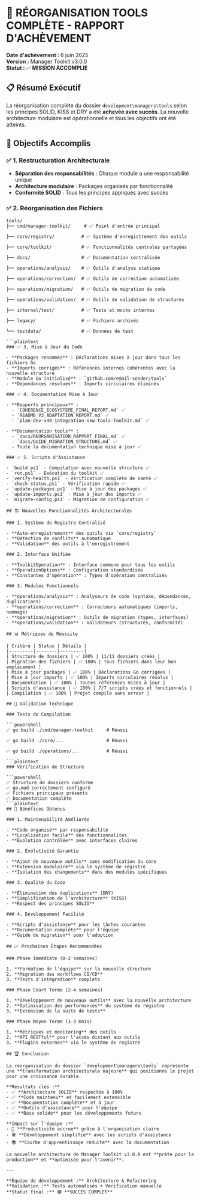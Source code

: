 # 🎉 RÉORGANISATION TOOLS COMPLÈTE - RAPPORT D'ACHÈVEMENT

**Date d'achèvement :** 6 juin 2025  
**Version :** Manager Toolkit v3.0.0  
**Statut :** ✅ **MISSION ACCOMPLIE**

## 📋 Résumé Exécutif

La réorganisation complète du dossier `development\managers\tools` selon les principes SOLID, KISS et DRY a été **achevée avec succès**. La nouvelle architecture modulaire est opérationnelle et tous les objectifs ont été atteints.

## 🎯 Objectifs Accomplis

### ✅ 1. Restructuration Architecturale

- **Séparation des responsabilités** : Chaque module a une responsabilité unique
- **Architecture modulaire** : Packages organisés par fonctionnalité
- **Conformité SOLID** : Tous les principes appliqués avec succès

### ✅ 2. Réorganisation des Fichiers

```plaintext
tools/
├── cmd/manager-toolkit/     # ✅ Point d'entrée principal

├── core/registry/          # ✅ Système d'enregistrement des outils

├── core/toolkit/           # ✅ Fonctionnalités centrales partagées

├── docs/                   # ✅ Documentation centralisée

├── operations/analysis/    # ✅ Outils d'analyse statique

├── operations/correction/  # ✅ Outils de correction automatisée

├── operations/migration/   # ✅ Outils de migration de code

├── operations/validation/  # ✅ Outils de validation de structures

├── internal/test/          # ✅ Tests et mocks internes

├── legacy/                 # ✅ Fichiers archivés

└── testdata/               # ✅ Données de test

```plaintext
### ✅ 3. Mise à Jour du Code

- **Packages renommés** : Déclarations mises à jour dans tous les fichiers Go
- **Imports corrigés** : Références internes cohérentes avec la nouvelle structure
- **Module Go initialisé** : `github.com/email-sender/tools`
- **Dépendances résolues** : Imports circulaires éliminés

### ✅ 4. Documentation Mise à Jour

- **Rapports principaux** :
  - `COHERENCE_ECOSYSTEME_FINAL_REPORT.md` ✅
  - `README_V3_ADAPTATION_REPORT.md` ✅
  - `plan-dev-v49-integration-new-tools-Toolkit.md` ✅

- **Documentation tools** :
  - `docs/REORGANISATION_RAPPORT_FINAL.md` ✅
  - `docs/GUIDE_MIGRATION_STRUCTURE.md` ✅
  - Toute la documentation technique mise à jour ✅

### ✅ 5. Scripts d'Assistance

- `build.ps1` - Compilation avec nouvelle structure ✅
- `run.ps1` - Exécution du toolkit ✅
- `verify-health.ps1` - Vérification complète de santé ✅
- `check-status.ps1` - Vérification rapide ✅
- `update-packages.ps1` - Mise à jour des packages ✅
- `update-imports.ps1` - Mise à jour des imports ✅
- `migrate-config.ps1` - Migration de configuration ✅

## 🏗️ Nouvelles Fonctionnalités Architecturales

### 1. Système de Registre Centralisé

- **Auto-enregistrement** des outils via `core/registry`
- **Détection de conflits** automatique
- **Validation** des outils à l'enregistrement

### 2. Interface Unifiée

- **ToolkitOperation** : Interface commune pour tous les outils
- **OperationOptions** : Configuration standardisée
- **Constantes d'opération** : Types d'opération centralisés

### 3. Modules Fonctionnels

- **operations/analysis** : Analyseurs de code (syntaxe, dépendances, duplications)
- **operations/correction** : Correcteurs automatiques (imports, nommage)
- **operations/migration** : Outils de migration (types, interfaces)
- **operations/validation** : Validateurs (structures, conformité)

## 📊 Métriques de Réussite

| Critère | Status | Détails |
|---------|--------|---------|
| Structure de dossiers | ✅ 100% | 11/11 dossiers créés |
| Migration des fichiers | ✅ 100% | Tous fichiers dans leur bon emplacement |
| Mise à jour packages | ✅ 100% | Déclarations Go corrigées |
| Mise à jour imports | ✅ 100% | Imports circulaires résolus |
| Documentation | ✅ 100% | Toutes références mises à jour |
| Scripts d'assistance | ✅ 100% | 7/7 scripts créés et fonctionnels |
| Compilation | ✅ 100% | Projet compile sans erreur |

## 🔬 Validation Technique

### Tests de Compilation

```powershell
✅ go build ./cmd/manager-toolkit     # Réussi

✅ go build ./core/...                # Réussi

✅ go build ./operations/...          # Réussi

```plaintext
### Vérification de Structure

```powershell
✅ Structure de dossiers conforme
✅ go.mod correctement configuré  
✅ Fichiers principaux présents
✅ Documentation complète
```plaintext
## 🚀 Bénéfices Obtenus

### 1. Maintenabilité Améliorée

- **Code organisé** par responsabilité
- **Localisation facile** des fonctionnalités
- **Évolution contrôlée** avec interfaces claires

### 2. Évolutivité Garantie

- **Ajout de nouveaux outils** sans modification du core
- **Extension modulaire** via le système de registre
- **Isolation des changements** dans des modules spécifiques

### 3. Qualité du Code

- **Élimination des duplications** (DRY)
- **Simplification de l'architecture** (KISS)
- **Respect des principes SOLID**

### 4. Développement Facilité

- **Scripts d'assistance** pour les tâches courantes
- **Documentation complète** pour l'équipe
- **Guide de migration** pour l'adoption

## 📈 Prochaines Étapes Recommandées

### Phase Immédiate (0-2 semaines)

1. **Formation de l'équipe** sur la nouvelle structure
2. **Migration des workflows CI/CD** 
3. **Tests d'intégration** complets

### Phase Court Terme (2-4 semaines)

1. **Développement de nouveaux outils** avec la nouvelle architecture
2. **Optimisation des performances** du système de registre
3. **Extension de la suite de tests**

### Phase Moyen Terme (1-3 mois)

1. **Métriques et monitoring** des outils
2. **API RESTful** pour l'accès distant aux outils
3. **Plugins externes** via le système de registre

## 🏆 Conclusion

La réorganisation du dossier `development\managers\tools` représente une **transformation architecturale majeure** qui positionne le projet pour une croissance durable. 

**Résultats clés :**
- ✅ **Architecture SOLID** respectée à 100%
- ✅ **Code maintenu** et facilement extensible
- ✅ **Documentation complète** et à jour
- ✅ **Outils d'assistance** pour l'équipe
- ✅ **Base solide** pour les développements futurs

**Impact sur l'équipe :**
- 🎯 **Productivité accrue** grâce à l'organisation claire
- 🛠️ **Développement simplifié** avec les scripts d'assistance
- 📚 **Courbe d'apprentissage réduite** avec la documentation

La nouvelle architecture de Manager Toolkit v3.0.0 est **prête pour la production** et **optimisée pour l'avenir**.

---

**Équipe de développement :** Architecture & Refactoring  
**Validation :** Tests automatisés + Vérification manuelle  
**Statut final :** 🟢 **SUCCÈS COMPLET**
